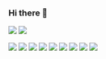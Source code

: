 ### Hi there 👋

<img src="https://img.shields.io/badge/java-green?style=for-the-badge&logoColor=232F3E"/>   <img src="https://img.shields.io/badge/eclipse-green?style=for-the-badge&logo=eclipseche&logoColor=white"/>

<img src="https://img.shields.io/badge/amazonaws-black?style=for-the-badge&logo=amazonaws&logoColor=white"/>
<img src="https://img.shields.io/badge/?style=for-the-badge&logo=intellijidea&logoColor=EE4C2C"/>
<img src="https://img.shields.io/badge/javascript-white?style=for-the-badge&logo=javascript&logoColor=3DAD4B"/>
<img src="https://img.shields.io/badge/mysql-white?style=for-the-badge&logo=mysql&logoColor=0672CB"/>
<img src="https://img.shields.io/badge/oracle-white?style=for-the-badge&logo=oracle&logoColor=000000"/>
<img src="https://img.shields.io/badge/spring-white?style=for-the-badge&logo=spring&logoColor=0098FF"/>
<img src="https://img.shields.io/badge/?style=for-the-badge&logo=visualstudiocode&logoColor=19A974"/>
<img src="https://img.shields.io/badge/css3-white?style=for-the-badge&logo=css3&logoColor=7E4DD2"/>
<img src="https://img.shields.io/badge/html5-white?style=for-the-badge&logo=html5&logoColor=EF3939"/>



<!--
**ARProxy/ARProxy** is a ✨ _special_ ✨ repository because its `README.md` (this file) appears on your GitHub profile.

Here are some ideas to get you started:

- 🔭 I’m currently working on ...
- 🌱 I’m currently learning ...
- 👯 I’m looking to collaborate on ...
- 🤔 I’m looking for help with ...
- 💬 Ask me about ...
- 📫 How to reach me: ...
- 😄 Pronouns: ...
- ⚡ Fun fact: ...
-->
